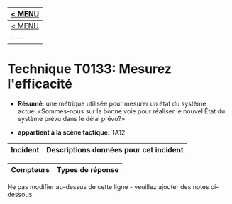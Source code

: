 |[< MENU](../README.md)|
|---|
|[< MENU](../../README.md)|
|---|
# Technique T0133: Mesurez l'efficacité

* **Résumé**: une métrique utilisée pour mesurer un état du système actuel.«Sommes-nous sur la bonne voie pour réaliser le nouvel État du système prévu dans le délai prévu?»

* **appartient à la scène tactique**: TA12


|Incident |Descriptions données pour cet incident |
|-------- |-------------------- |



|Compteurs |Types de réponse |
|-------- |-------------- |


Ne pas modifier au-dessus de cette ligne - veuillez ajouter des notes ci-dessous